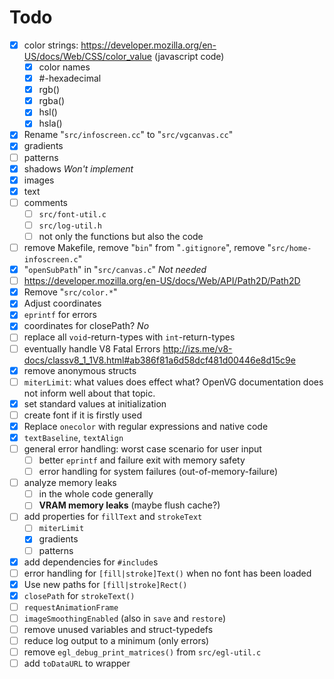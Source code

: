 # Todo

- [x] color strings: https://developer.mozilla.org/en-US/docs/Web/CSS/color_value (javascript code)
    - [x] color names
    - [x] #-hexadecimal
    - [x] rgb()
    - [x] rgba()
    - [x] hsl()
    - [x] hsla()
- [x] Rename "`src/infoscreen.cc`" to "`src/vgcanvas.cc`"
- [x] gradients
- [ ] patterns
- [x] shadows *Won't implement*
- [x] images
- [x] text
- [ ] comments
    - [ ] `src/font-util.c`
    - [ ] `src/log-util.h`
    - [ ] not only the functions but also the code
- [ ] remove Makefile, remove "`bin`" from "`.gitignore`", remove "`src/home-infoscreen.c`"
- [x] "`openSubPath`" in "`src/canvas.c`" *Not needed*
- [ ] https://developer.mozilla.org/en-US/docs/Web/API/Path2D/Path2D
- [x] Remove "`src/color.*`"
- [x] Adjust coordinates
- [x] `eprintf` for errors
- [x] coordinates for closePath? *No*
- [ ] replace all `void`-return-types with `int`-return-types
- [ ] eventually handle V8 Fatal Errors http://izs.me/v8-docs/classv8_1_1V8.html#ab386f81a6d58dcf481d00446e8d15c9e
- [x] remove anonymous structs
- [ ] `miterLimit`: what values does effect what? OpenVG documentation does not inform well about that topic.
- [x] set standard values at initialization
- [ ] create font if it is firstly used
- [x] Replace `onecolor` with regular expressions and native code
- [x] `textBaseline`, `textAlign`
- [ ] general error handling: worst case scenario for user input
    - [ ] better `eprintf` and failure exit with memory safety
    - [ ] error handling for system failures (out-of-memory-failure)
- [ ] analyze memory leaks
    - [ ] in the whole code generally
    - [ ] **VRAM memory leaks** (maybe flush cache?)
- [ ] add properties for `fillText` and `strokeText`
    - [ ] `miterLimit`
    - [x] gradients
    - [ ] patterns
- [x] add dependencies for `#include`s
- [ ] error handling for `[fill|stroke]Text()` when no font has been loaded
- [x] Use new paths for `[fill|stroke]Rect()`
- [x] `closePath` for `strokeText()`
- [ ] `requestAnimationFrame`
- [ ] `imageSmoothingEnabled` (also in `save` and `restore`)
- [ ] remove unused variables and struct-typedefs
- [ ] reduce log output to a minimum (only errors)
- [ ] remove `egl_debug_print_matrices()` from `src/egl-util.c`
- [ ] add `toDataURL` to wrapper
